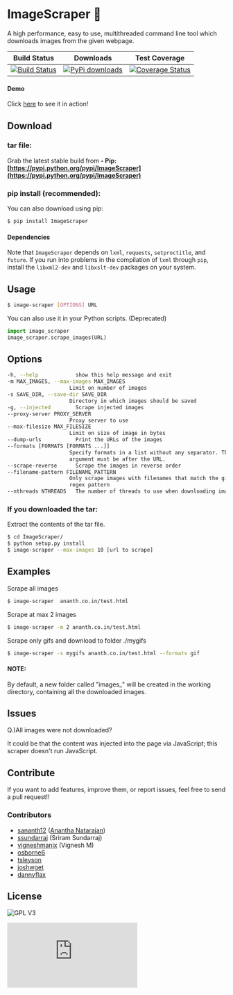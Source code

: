 ImageScraper :page_with_curl:
============
A high performance, easy to use, multithreaded command line tool which downloads images from the given webpage.

| Build Status | Downloads | Test Coverage |
| ------------ | --------- | ------------- |
| [![Build Status](https://travis-ci.org/sananth12/ImageScraper.svg?branch=master)](https://travis-ci.org/sananth12/ImageScraper) | [![PyPi downloads](http://img.shields.io/badge/downloads-30k%20total-blue.svg)](https://pypi.python.org/pypi/ImageScraper) | [![Coverage Status](https://coveralls.io/repos/sananth12/ImageScraper/badge.svg?branch=coverage)](https://coveralls.io/r/sananth12/ImageScraper?branch=coverage) |

#### Demo
Click [here](http://showterm.io/d3aef5bc3f37cd49757d1#fast) to see it in action!

Download
--------
### tar file:
Grab the latest stable build from **- Pip: [https://pypi.python.org/pypi/ImageScraper](https://pypi.python.org/pypi/ImageScraper)** 

### pip install (recommended):
You can also download using pip:
```sh
$ pip install ImageScraper
``` 
#### **Dependencies**
Note that ``ImageScraper`` depends on ``lxml``, ``requests``, ``setproctitle``, and ``future``. 
If you run into problems in the compilation of ``lxml`` through ``pip``, install the ``libxml2-dev`` and ``libxslt-dev`` packages on your system.

Usage
-----
```sh
$ image-scraper [OPTIONS] URL
```


You can also use it in your Python scripts. (Deprecated)
```py
import image_scraper
image_scraper.scrape_images(URL)
```

Options
-------
```sh
-h, --help            show this help message and exit
-m MAX_IMAGES, --max-images MAX_IMAGES
                    Limit on number of images
-s SAVE_DIR, --save-dir SAVE_DIR
                    Directory in which images should be saved
-g, --injected        Scrape injected images
--proxy-server PROXY_SERVER
                    Proxy server to use
--max-filesize MAX_FILESIZE
                    Limit on size of image in bytes
--dump-urls           Print the URLs of the images
--formats [FORMATS [FORMATS ...]]
                    Specify formats in a list without any separator. This
                    argument must be after the URL.
--scrape-reverse      Scrape the images in reverse order
--filename-pattern FILENAME_PATTERN
                    Only scrape images with filenames that match the given
                    regex pattern
--nthreads NTHREADS   The number of threads to use when downloading images.
```

### If you downloaded the tar:
Extract the contents of the tar file.


```sh
$ cd ImageScraper/
$ python setup.py install
$ image-scraper --max-images 10 [url to scrape]

```

Examples
--------

Scrape all images 
```sh
$ image-scraper  ananth.co.in/test.html
```

Scrape at max 2 images
```sh
$ image-scraper -m 2 ananth.co.in/test.html
```

Scrape only gifs and download to folder ./mygifs
```sh
$ image-scraper -s mygifs ananth.co.in/test.html --formats gif
```

#### NOTE:
By default, a new folder called "images_<domain>" will be created in the working directory, containing all the downloaded images.


Issues
------

Q.)All images were not downloaded?

It could be that the content was injected into the page via JavaScript; this scraper doesn't run JavaScript. 
 

Contribute
----------
If you want to add features, improve them, or report issues, feel free to send a pull request!!

### Contributors

- [sananth12](https://github.com/sananth12) ([Anantha Natarajan](http://ananth.co.in))
- [ssundarraj](https://github.com/ssundarraj) (Sriram Sundarraj)
- [vigneshmanix](https://github.com/vigneshmanix) (Vignesh M) 
- [osborne6](https://github.com/osborne6)
- [tsleyson](https://github.com/tsleyson)
- [joshwget](https://github.com/joshwget)
- [dannyflax](https://github.com/dannyflax)

License
-------
![GPL V3](https://raw.githubusercontent.com/sananth12/ImageScraper/master/images/gpl.png)


[![Analytics](https://ga-beacon.appspot.com/UA-60764448-1/ImageScraper/README.md)](https://github.com/igrigorik/ga-beacon)
